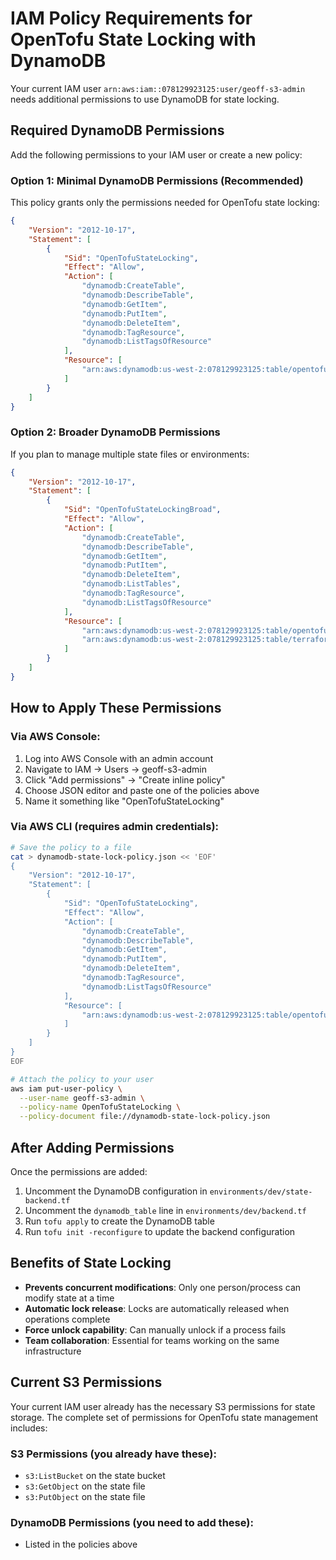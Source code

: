 # IAM Policy Requirements for OpenTofu State Locking with DynamoDB

Your current IAM user `arn:aws:iam::078129923125:user/geoff-s3-admin` needs additional permissions to use DynamoDB for state locking.

## Required DynamoDB Permissions

Add the following permissions to your IAM user or create a new policy:

### Option 1: Minimal DynamoDB Permissions (Recommended)

This policy grants only the permissions needed for OpenTofu state locking:

```json
{
    "Version": "2012-10-17",
    "Statement": [
        {
            "Sid": "OpenTofuStateLocking",
            "Effect": "Allow",
            "Action": [
                "dynamodb:CreateTable",
                "dynamodb:DescribeTable",
                "dynamodb:GetItem",
                "dynamodb:PutItem",
                "dynamodb:DeleteItem",
                "dynamodb:TagResource",
                "dynamodb:ListTagsOfResource"
            ],
            "Resource": [
                "arn:aws:dynamodb:us-west-2:078129923125:table/opentofu-state-locks-home-iac"
            ]
        }
    ]
}
```

### Option 2: Broader DynamoDB Permissions

If you plan to manage multiple state files or environments:

```json
{
    "Version": "2012-10-17",
    "Statement": [
        {
            "Sid": "OpenTofuStateLockingBroad",
            "Effect": "Allow",
            "Action": [
                "dynamodb:CreateTable",
                "dynamodb:DescribeTable",
                "dynamodb:GetItem",
                "dynamodb:PutItem",
                "dynamodb:DeleteItem",
                "dynamodb:ListTables",
                "dynamodb:TagResource",
                "dynamodb:ListTagsOfResource"
            ],
            "Resource": [
                "arn:aws:dynamodb:us-west-2:078129923125:table/opentofu-state-locks-*",
                "arn:aws:dynamodb:us-west-2:078129923125:table/terraform-state-locks-*"
            ]
        }
    ]
}
```

## How to Apply These Permissions

### Via AWS Console:
1. Log into AWS Console with an admin account
2. Navigate to IAM → Users → geoff-s3-admin
3. Click "Add permissions" → "Create inline policy"
4. Choose JSON editor and paste one of the policies above
5. Name it something like "OpenTofuStateLocking"

### Via AWS CLI (requires admin credentials):
```bash
# Save the policy to a file
cat > dynamodb-state-lock-policy.json << 'EOF'
{
    "Version": "2012-10-17",
    "Statement": [
        {
            "Sid": "OpenTofuStateLocking",
            "Effect": "Allow",
            "Action": [
                "dynamodb:CreateTable",
                "dynamodb:DescribeTable",
                "dynamodb:GetItem",
                "dynamodb:PutItem",
                "dynamodb:DeleteItem",
                "dynamodb:TagResource",
                "dynamodb:ListTagsOfResource"
            ],
            "Resource": [
                "arn:aws:dynamodb:us-west-2:078129923125:table/opentofu-state-locks-home-iac"
            ]
        }
    ]
}
EOF

# Attach the policy to your user
aws iam put-user-policy \
  --user-name geoff-s3-admin \
  --policy-name OpenTofuStateLocking \
  --policy-document file://dynamodb-state-lock-policy.json
```

## After Adding Permissions

Once the permissions are added:

1. Uncomment the DynamoDB configuration in `environments/dev/state-backend.tf`
2. Uncomment the `dynamodb_table` line in `environments/dev/backend.tf`
3. Run `tofu apply` to create the DynamoDB table
4. Run `tofu init -reconfigure` to update the backend configuration

## Benefits of State Locking

- **Prevents concurrent modifications**: Only one person/process can modify state at a time
- **Automatic lock release**: Locks are automatically released when operations complete
- **Force unlock capability**: Can manually unlock if a process fails
- **Team collaboration**: Essential for teams working on the same infrastructure

## Current S3 Permissions

Your current IAM user already has the necessary S3 permissions for state storage. The complete set of permissions for OpenTofu state management includes:

### S3 Permissions (you already have these):
- `s3:ListBucket` on the state bucket
- `s3:GetObject` on the state file
- `s3:PutObject` on the state file

### DynamoDB Permissions (you need to add these):
- Listed in the policies above